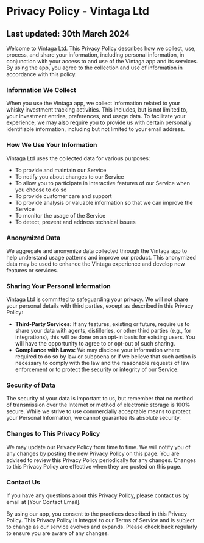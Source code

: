 # Privacy Policy - Vintaga Ltd

## Last updated: 30th March 2024

Welcome to Vintaga Ltd. This Privacy Policy describes how we collect, use, process, and share your information, including personal information, in conjunction with your access to and use of the Vintaga app and its services. By using the app, you agree to the collection and use of information in accordance with this policy.

### Information We Collect

When you use the Vintaga app, we collect information related to your whisky investment tracking activities. This includes, but is not limited to, your investment entries, preferences, and usage data. To facilitate your experience, we may also require you to provide us with certain personally identifiable information, including but not limited to your email address.

### How We Use Your Information

Vintaga Ltd uses the collected data for various purposes:

- To provide and maintain our Service
- To notify you about changes to our Service
- To allow you to participate in interactive features of our Service when you choose to do so
- To provide customer care and support
- To provide analysis or valuable information so that we can improve the Service
- To monitor the usage of the Service
- To detect, prevent and address technical issues

### Anonymized Data

We aggregate and anonymize data collected through the Vintaga app to help understand usage patterns and improve our product. This anonymized data may be used to enhance the Vintaga experience and develop new features or services.

### Sharing Your Personal Information

Vintaga Ltd is committed to safeguarding your privacy. We will not share your personal details with third parties, except as described in this Privacy Policy:

- **Third-Party Services:** If any features, existing or future, require us to share your data with agents, distilleries, or other third parties (e.g., for integrations), this will be done on an opt-in basis for existing users. You will have the opportunity to agree to or opt-out of such sharing.
- **Compliance with Laws:** We may disclose your information where required to do so by law or subpoena or if we believe that such action is necessary to comply with the law and the reasonable requests of law enforcement or to protect the security or integrity of our Service.

### Security of Data

The security of your data is important to us, but remember that no method of transmission over the Internet or method of electronic storage is 100% secure. While we strive to use commercially acceptable means to protect your Personal Information, we cannot guarantee its absolute security.

### Changes to This Privacy Policy

We may update our Privacy Policy from time to time. We will notify you of any changes by posting the new Privacy Policy on this page. You are advised to review this Privacy Policy periodically for any changes. Changes to this Privacy Policy are effective when they are posted on this page.

### Contact Us

If you have any questions about this Privacy Policy, please contact us by email at [Your Contact Email].

By using our app, you consent to the practices described in this Privacy Policy. This Privacy Policy is integral to our Terms of Service and is subject to change as our service evolves and expands. Please check back regularly to ensure you are aware of any changes.
